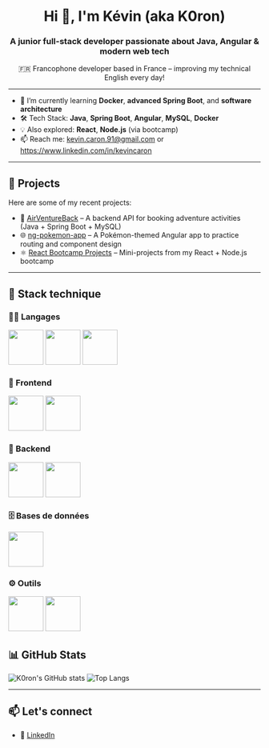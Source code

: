 <h1 align="center">Hi 👋, I'm Kévin (aka K0ron)</h1>
<h3 align="center">A junior full-stack developer passionate about Java, Angular & modern web tech</h3>

<p align="center">🇫🇷 Francophone developer based in France – improving my technical English every day!</p>

---

- 🌱 I’m currently learning **Docker**, **advanced Spring Boot**, and **software architecture**
- 🛠️ Tech Stack: **Java**, **Spring Boot**, **Angular**, **MySQL**, **Docker**
- 💡 Also explored: **React**, **Node.js** (via bootcamp)
- 📫 Reach me: kevin.caron.91@gmail.com or https://www.linkedin.com/in/kevincaron

---

## 🚀 Projects

Here are some of my recent projects:

- 🔧 [AirVentureBack](https://github.com/K0ron/AirVentureBack) – A backend API for booking adventure activities (Java + Spring Boot + MySQL)
- 🌐 [ng-pokemon-app](https://github.com/K0ron/ng-pokemon-app) – A Pokémon-themed Angular app to practice routing and component design
- ⚛️ [React Bootcamp Projects](https://github.com/K0ron?tab=repositories&q=react) – Mini-projects from my React + Node.js bootcamp

---

## 💼 Stack technique

### 👨‍💻 Langages
<p align="left">
  <img src="https://cdn.jsdelivr.net/gh/devicons/devicon@latest/icons/java/java-original-wordmark.svg" width="70"/>
  <img src="https://cdn.jsdelivr.net/gh/devicons/devicon/icons/typescript/typescript-original.svg" width="70"/>
  <img src="https://cdn.jsdelivr.net/gh/devicons/devicon/icons/javascript/javascript-original.svg" width="70"/>
</p>

### 🎨 Frontend
<p align="left">
  <img src="https://cdn.jsdelivr.net/gh/devicons/devicon/icons/angularjs/angularjs-original.svg" width="70"/>
  <img src="https://cdn.jsdelivr.net/gh/devicons/devicon/icons/react/react-original.svg" width="70"/>
</p>

### 🚀 Backend
<p align="left">
  <img src="https://cdn.jsdelivr.net/gh/devicons/devicon@latest/icons/spring/spring-original-wordmark.svg" width="70" />
  <img src="https://cdn.jsdelivr.net/gh/devicons/devicon@latest/icons/nodejs/nodejs-plain-wordmark.svg" width="70" />
</p>

### 🗄️ Bases de données
<p align="left">
  <img src="https://cdn.jsdelivr.net/gh/devicons/devicon/icons/mysql/mysql-original.svg" width="70"/>
</p>

### ⚙️ Outils
<p align="left">
  <img src="https://cdn.jsdelivr.net/gh/devicons/devicon/icons/docker/docker-original.svg" width="70"/>
  <img src="https://cdn.jsdelivr.net/gh/devicons/devicon/icons/vscode/vscode-original.svg" width="70"/>
</p>



## 📊 GitHub Stats

![K0ron's GitHub stats](https://github-readme-stats.vercel.app/api?username=K0ron&show_icons=true&theme=tokyonight)
![Top Langs](https://github-readme-stats.vercel.app/api/top-langs/?username=K0ron&layout=compact&theme=tokyonight)

---

## 📫 Let's connect

- 💼 [LinkedIn](https://www.linkedin.com/in/kevincaron)
